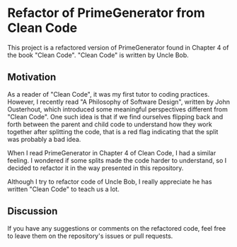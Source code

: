 # Refactor of PrimeGenerator from Clean Code

This project is a refactored version of PrimeGenerator found in Chapter 4 of the book "Clean Code". "Clean Code" is written by Uncle Bob.

## Motivation

As a reader of "Clean Code", it was my first tutor to coding practices. However, I recently read "A Philosophy of Software Design", written by John Ousterhout, which introduced some meaningful perspectives different from "Clean Code". One such idea is that if we find ourselves flipping back and forth between the parent and child code to understand how they work together after splitting the code, that is a red flag indicating that the split was probably a bad idea.

When I read PrimeGenerator in Chapter 4 of Clean Code, I had a similar feeling. I wondered if some splits made the code harder to understand, so I decided to refactor it in the way presented in this repository.

Although I try to refactor code of Uncle Bob, I really appreciate he has written "Clean Code" to teach us a lot.

## Discussion

If you have any suggestions or comments on the refactored code, feel free to leave them on the repository's issues or pull requests.
